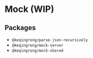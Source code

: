 # Mock (WIP)

## Packages

- `@keqingrong/parse-json-recursively`
- `@keqingrong/mock-server`
- `@keqingrong/mock-shared`
